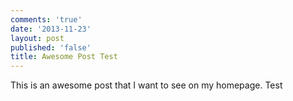 ```yaml
---
comments: 'true'
date: '2013-11-23'
layout: post
published: 'false'
title: Awesome Post Test
---
```

This is an awesome post that I want to see on my homepage. Test
